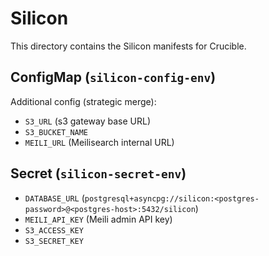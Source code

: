 # Silicon
This directory contains the Silicon manifests for Crucible.

## ConfigMap (`silicon-config-env`)
Additional config (strategic merge):
- `S3_URL` (s3 gateway base URL)
- `S3_BUCKET_NAME`
- `MEILI_URL` (Meilisearch internal URL)

## Secret (`silicon-secret-env`)
- `DATABASE_URL` (`postgresql+asyncpg://silicon:<postgres-password>@<postgres-host>:5432/silicon`)
- `MEILI_API_KEY` (Meili admin API key)
- `S3_ACCESS_KEY`
- `S3_SECRET_KEY`
